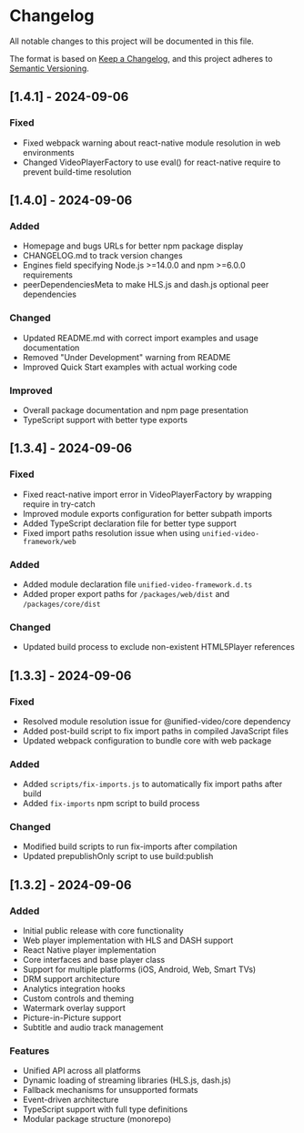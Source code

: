 # Changelog

All notable changes to this project will be documented in this file.

The format is based on [Keep a Changelog](https://keepachangelog.com/en/1.0.0/),
and this project adheres to [Semantic Versioning](https://semver.org/spec/v2.0.0.html).

## [1.4.1] - 2024-09-06

### Fixed
- Fixed webpack warning about react-native module resolution in web environments
- Changed VideoPlayerFactory to use eval() for react-native require to prevent build-time resolution

## [1.4.0] - 2024-09-06

### Added
- Homepage and bugs URLs for better npm package display
- CHANGELOG.md to track version changes
- Engines field specifying Node.js >=14.0.0 and npm >=6.0.0 requirements
- peerDependenciesMeta to make HLS.js and dash.js optional peer dependencies

### Changed
- Updated README.md with correct import examples and usage documentation
- Removed "Under Development" warning from README
- Improved Quick Start examples with actual working code

### Improved
- Overall package documentation and npm page presentation
- TypeScript support with better type exports

## [1.3.4] - 2024-09-06

### Fixed
- Fixed react-native import error in VideoPlayerFactory by wrapping require in try-catch
- Improved module exports configuration for better subpath imports
- Added TypeScript declaration file for better type support
- Fixed import paths resolution issue when using `unified-video-framework/web`

### Added
- Added module declaration file `unified-video-framework.d.ts`
- Added proper export paths for `/packages/web/dist` and `/packages/core/dist`

### Changed
- Updated build process to exclude non-existent HTML5Player references

## [1.3.3] - 2024-09-06

### Fixed
- Resolved module resolution issue for @unified-video/core dependency
- Added post-build script to fix import paths in compiled JavaScript files
- Updated webpack configuration to bundle core with web package

### Added
- Added `scripts/fix-imports.js` to automatically fix import paths after build
- Added `fix-imports` npm script to build process

### Changed
- Modified build scripts to run fix-imports after compilation
- Updated prepublishOnly script to use build:publish

## [1.3.2] - 2024-09-06

### Added
- Initial public release with core functionality
- Web player implementation with HLS and DASH support
- React Native player implementation
- Core interfaces and base player class
- Support for multiple platforms (iOS, Android, Web, Smart TVs)
- DRM support architecture
- Analytics integration hooks
- Custom controls and theming
- Watermark overlay support
- Picture-in-Picture support
- Subtitle and audio track management

### Features
- Unified API across all platforms
- Dynamic loading of streaming libraries (HLS.js, dash.js)
- Fallback mechanisms for unsupported formats
- Event-driven architecture
- TypeScript support with full type definitions
- Modular package structure (monorepo)
